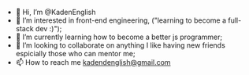 - 👋 Hi, I’m @KadenEnglish
- 👀 I’m interested in front-end engineering, ("learning to become a full-stack dev :)");
- 🌱 I’m currently learning how to become a better js programmer;
- 💞️ I’m looking to collaborate on anything I like having new friends espicially those who can mentor me;
- 📫 How to reach me kadendenglish@gmail.com

<!---
KadenEnglish/KadenEnglish is a ✨ special ✨ repository because its `README.md` (this file) appears on your GitHub profile.
You can click the Preview link to take a look at your changes.
--->
